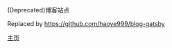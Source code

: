 (Deprecated)博客站点

Replaced by https://github.com/haoye999/blog-gatsby

[主页](https://blog.godhaoye.com)

